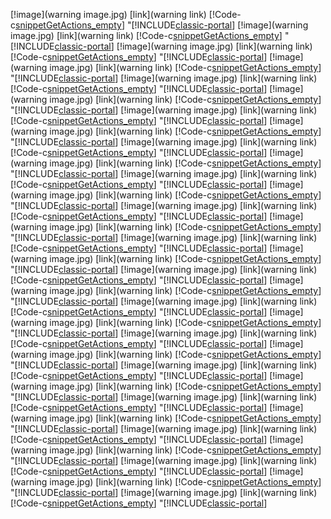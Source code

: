 
[!image](warning image.jpg)
[link](warning link)
[!Code-c[snippetGetActions_empty](.\..\Reference-Files\CodeSnippets\emptycode)] 
"[!INCLUDE[classic-portal](../includes/classic-portal.md)]
[!image](warning image.jpg)
[link](warning link)
[!Code-c[snippetGetActions_empty](.\..\Reference-Files\CodeSnippets\emptycode)] 
"[!INCLUDE[classic-portal](../includes/classic-portal.md)]
[!image](warning image.jpg)
[link](warning link)
[!Code-c[snippetGetActions_empty](.\..\Reference-Files\CodeSnippets\emptycode)] 
"[!INCLUDE[classic-portal](../includes/classic-portal.md)]
[!image](warning image.jpg)
[link](warning link)
[!Code-c[snippetGetActions_empty](.\..\Reference-Files\CodeSnippets\emptycode)] 
"[!INCLUDE[classic-portal](../includes/classic-portal.md)]
[!image](warning image.jpg)
[link](warning link)
[!Code-c[snippetGetActions_empty](.\..\Reference-Files\CodeSnippets\emptycode)] 
"[!INCLUDE[classic-portal](../includes/classic-portal.md)]
[!image](warning image.jpg)
[link](warning link)
[!Code-c[snippetGetActions_empty](.\..\Reference-Files\CodeSnippets\emptycode)] 
"[!INCLUDE[classic-portal](../includes/classic-portal.md)]
[!image](warning image.jpg)
[link](warning link)
[!Code-c[snippetGetActions_empty](.\..\Reference-Files\CodeSnippets\emptycode)] 
"[!INCLUDE[classic-portal](../includes/classic-portal.md)]
[!image](warning image.jpg)
[link](warning link)
[!Code-c[snippetGetActions_empty](.\..\Reference-Files\CodeSnippets\emptycode)] 
"[!INCLUDE[classic-portal](../includes/classic-portal.md)]
[!image](warning image.jpg)
[link](warning link)
[!Code-c[snippetGetActions_empty](.\..\Reference-Files\CodeSnippets\emptycode)] 
"[!INCLUDE[classic-portal](../includes/classic-portal.md)]
[!image](warning image.jpg)
[link](warning link)
[!Code-c[snippetGetActions_empty](.\..\Reference-Files\CodeSnippets\emptycode)] 
"[!INCLUDE[classic-portal](../includes/classic-portal.md)]
[!image](warning image.jpg)
[link](warning link)
[!Code-c[snippetGetActions_empty](.\..\Reference-Files\CodeSnippets\emptycode)] 
"[!INCLUDE[classic-portal](../includes/classic-portal.md)]
[!image](warning image.jpg)
[link](warning link)
[!Code-c[snippetGetActions_empty](.\..\Reference-Files\CodeSnippets\emptycode)] 
"[!INCLUDE[classic-portal](../includes/classic-portal.md)]
[!image](warning image.jpg)
[link](warning link)
[!Code-c[snippetGetActions_empty](.\..\Reference-Files\CodeSnippets\emptycode)] 
"[!INCLUDE[classic-portal](../includes/classic-portal.md)]
[!image](warning image.jpg)
[link](warning link)
[!Code-c[snippetGetActions_empty](.\..\Reference-Files\CodeSnippets\emptycode)] 
"[!INCLUDE[classic-portal](../includes/classic-portal.md)]
[!image](warning image.jpg)
[link](warning link)
[!Code-c[snippetGetActions_empty](.\..\Reference-Files\CodeSnippets\emptycode)] 
"[!INCLUDE[classic-portal](../includes/classic-portal.md)]
[!image](warning image.jpg)
[link](warning link)
[!Code-c[snippetGetActions_empty](.\..\Reference-Files\CodeSnippets\emptycode)] 
"[!INCLUDE[classic-portal](../includes/classic-portal.md)]
[!image](warning image.jpg)
[link](warning link)
[!Code-c[snippetGetActions_empty](.\..\Reference-Files\CodeSnippets\emptycode)] 
"[!INCLUDE[classic-portal](../includes/classic-portal.md)]
[!image](warning image.jpg)
[link](warning link)
[!Code-c[snippetGetActions_empty](.\..\Reference-Files\CodeSnippets\emptycode)] 
"[!INCLUDE[classic-portal](../includes/classic-portal.md)]
[!image](warning image.jpg)
[link](warning link)
[!Code-c[snippetGetActions_empty](.\..\Reference-Files\CodeSnippets\emptycode)] 
"[!INCLUDE[classic-portal](../includes/classic-portal.md)]
[!image](warning image.jpg)
[link](warning link)
[!Code-c[snippetGetActions_empty](.\..\Reference-Files\CodeSnippets\emptycode)] 
"[!INCLUDE[classic-portal](../includes/classic-portal.md)]
[!image](warning image.jpg)
[link](warning link)
[!Code-c[snippetGetActions_empty](.\..\Reference-Files\CodeSnippets\emptycode)] 
"[!INCLUDE[classic-portal](../includes/classic-portal.md)]
[!image](warning image.jpg)
[link](warning link)
[!Code-c[snippetGetActions_empty](.\..\Reference-Files\CodeSnippets\emptycode)] 
"[!INCLUDE[classic-portal](../includes/classic-portal.md)]
[!image](warning image.jpg)
[link](warning link)
[!Code-c[snippetGetActions_empty](.\..\Reference-Files\CodeSnippets\emptycode)] 
"[!INCLUDE[classic-portal](../includes/classic-portal.md)]
[!image](warning image.jpg)
[link](warning link)
[!Code-c[snippetGetActions_empty](.\..\Reference-Files\CodeSnippets\emptycode)] 
"[!INCLUDE[classic-portal](../includes/classic-portal.md)]
[!image](warning image.jpg)
[link](warning link)
[!Code-c[snippetGetActions_empty](.\..\Reference-Files\CodeSnippets\emptycode)] 
"[!INCLUDE[classic-portal](../includes/classic-portal.md)]
[!image](warning image.jpg)
[link](warning link)
[!Code-c[snippetGetActions_empty](.\..\Reference-Files\CodeSnippets\emptycode)] 
"[!INCLUDE[classic-portal](../includes/classic-portal.md)]
[!image](warning image.jpg)
[link](warning link)
[!Code-c[snippetGetActions_empty](.\..\Reference-Files\CodeSnippets\emptycode)] 
"[!INCLUDE[classic-portal](../includes/classic-portal.md)]
[!image](warning image.jpg)
[link](warning link)
[!Code-c[snippetGetActions_empty](.\..\Reference-Files\CodeSnippets\emptycode)] 
"[!INCLUDE[classic-portal](../includes/classic-portal.md)]
[!image](warning image.jpg)
[link](warning link)
[!Code-c[snippetGetActions_empty](.\..\Reference-Files\CodeSnippets\emptycode)] 
"[!INCLUDE[classic-portal](../includes/classic-portal.md)]
[!image](warning image.jpg)
[link](warning link)
[!Code-c[snippetGetActions_empty](.\..\Reference-Files\CodeSnippets\emptycode)] 
"[!INCLUDE[classic-portal](../includes/classic-portal.md)]
[!image](warning image.jpg)
[link](warning link)
[!Code-c[snippetGetActions_empty](.\..\Reference-Files\CodeSnippets\emptycode)] 
"[!INCLUDE[classic-portal](../includes/classic-portal.md)]
